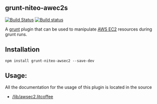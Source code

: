grunt-niteo-awec2s
-----------------------------
[![Build Status](https://travis-ci.org/NiteoSoftware/grunt-niteo-awsec2.svg?branch=master)](https://travis-ci.org/NiteoSoftware/grunt-niteo-awsec2)
[![Build status](https://ci.appveyor.com/api/projects/status/6xdqib09rgnlhomj?svg=true)](https://ci.appveyor.com/project/NiteoBuildBot/grunt-niteo-awsec2)

A [grunt](http://gruntjs.com/) plugin that can be used to manipulate [AWS EC2](http://aws.amazon.com/ec2/) resources during grunt runs.

Installation
------------

```
npm install grunt-niteo-awsec2 --save-dev
```

Usage:
------

All the documentation for the usage of this plugin is located in the source

- [/lib/awsec2.litcoffee](lib/awsec2.litcoffee)